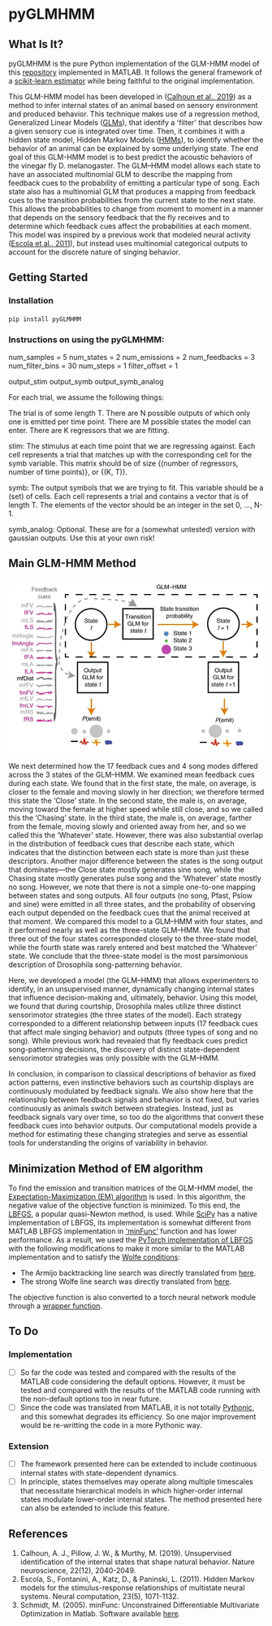 # pyGLMHMM

## What Is It?
pyGLMHMM is the pure Python implementation of the GLM-HMM model of this [repository](https://github.com/murthylab/GLMHMM) implemented in MATLAB. It follows the general framework of a [scikit-learn estimator](https://scikit-learn.org/stable/developers/develop.html) while being faithful to the original implementation.

This GLM-HMM model has been developed in ([Calhoun et al., 2019](https://www.nature.com/articles/s41593-019-0533-x)) as a method to infer internal states of an animal based on sensory environment and produced behavior. This technique makes use of a regression method, Generalized Linear Models ([GLMs](https://en.wikipedia.org/wiki/Generalized_linear_model)), that identify a 'filter' that describes how a given sensory cue is integrated over time. Then, it combines it with a hidden state model, Hidden Markov Models ([HMMs](https://en.wikipedia.org/wiki/Hidden_Markov_model)), to identify whether the behavior of an animal can be explained by some underlying state. The end goal of this GLM-HMM model is to best predict the acoustic behaviors of the vinegar fly D. melanogaster. The GLM–HMM model allows each state to have an associated multinomial GLM to describe the mapping from feedback cues to the probability of emitting a particular type of song. Each state also has a multinomial GLM that produces a mapping from feedback cues to the transition probabilities from the current state to the next state. This allows the probabilities to change from moment to moment in a manner that depends on the sensory feedback that the fly receives and to determine which feedback cues affect the probabilities at each moment. This model was inspired by a previous work that modeled neural activity ([Escola et al., 2011](https://www.mitpressjournals.org/doi/abs/10.1162/NECO_a_00118)), but instead uses multinomial categorical outputs to account for the discrete nature of singing behavior.

## Getting Started
### Installation
`pip install pyGLMHMM`

### Instructions on using the pyGLMHMM:

num_samples = 5
num_states = 2
num_emissions = 2
num_feedbacks = 3
num_filter_bins = 30
num_steps = 1
filter_offset = 1

output_stim
output_symb
output_symb_analog

For each trial, we assume the following things:

The trial is of some length T.
There are N possible outputs of which only one is emitted per time point.
There are M possible states the model can enter.
There are K regressors that we are fitting.

stim: The stimulus at each time point that we are regressing against. Each cell represents a trial that matches up with the corresponding cell for the symb variable. This matrix should be of size {(number of regressors, number of time points)}, or {(K, T)}.

symb: The output symbols that we are trying to fit. This variable should be a (set) of cells. Each cell represents a trial and contains a vector that is of length T. The elements of the vector should be an integer in the set 0, ..., N-1.

symb_analog: Optional. These are for a (somewhat untested) version with gaussian outputs. Use this at your own risk!

## Main GLM-HMM Method
![Schematic illustrating the GLM–HMM](https://github.com/aslansd/pyGLMHMM/blob/master/fig/GLM-HMM.jpg)

We next determined how the 17 feedback cues and 4 song modes differed across the 3 states of the GLM–HMM. We examined mean feedback cues during each state. We found that in the first state, the male, on average, is closer to the female and moving slowly in her direction; we therefore termed this state the ‘Close’ state. In the second state, the male is, on average, moving toward the female at higher speed while still close, and so we called this the ‘Chasing’ state. In the third state, the male is, on average, farther from the female, moving slowly and oriented away from her, and so we called this the ‘Whatever’ state. However, there was also substantial overlap in the distribution of feedback cues that describe each state, which indicates that the distinction between each state is more than just these descriptors. Another major difference between the states is the song output that dominates—the Close state mostly generates sine song, while the Chasing state mostly generates pulse song and the ‘Whatever’ state mostly no song. However, we note that there is not a simple one-to-one mapping between states and song outputs. All four outputs (no song, Pfast, Pslow and sine) were emitted in all three states, and the probability of observing each output depended on the feedback cues that the animal received at that moment. We compared this model to a GLM–HMM with four states, and it performed nearly as well as the three-state GLM–HMM. We found that three out of the four states corresponded closely to the three-state model, while the fourth state was rarely entered and best matched the ‘Whatever’ state. We conclude that the three-state model is the most parsimonious description of Drosophila song-patterning behavior.

Here, we developed a model (the GLM–HMM) that allows experimenters to identify, in an unsupervised manner, dynamically changing internal states that influence decision-making and, ultimately, behavior. Using this model, we found that during courtship, Drosophila males utilize three distinct sensorimotor strategies (the three states of the model). Each strategy corresponded to a different relationship between inputs (17 feedback cues that affect male singing behavior) and outputs (three types of song and no song). While previous work had revealed that fly feedback cues predict song-patterning decisions, the discovery of distinct state-dependent sensorimotor strategies was only possible with the GLM–HMM.

In conclusion, in comparison to classical descriptions of behavior as fixed action patterns, even instinctive behaviors such as courtship displays are continuously modulated by feedback signals. We also show here that the relationship between feedback signals and behavior is not fixed, but varies continuously as animals switch between strategies. Instead, just as feedback signals vary over time, so too do the algorithms that convert these feedback cues into behavior outputs. Our computational models provide a method for estimating these changing strategies and serve as essential tools for understanding the origins of variability in behavior.

## Minimization Method of EM algorithm
To find the emission and transition matrices of the GLM-HMM model, the [Expectation-Maximization (EM) algorithm](https://en.wikipedia.org/wiki/Expectation%E2%80%93maximization_algorithm) is used. In this algorithm, the negative value of the objective function is minimized. To this end, the [LBFGS](https://en.wikipedia.org/wiki/Limited-memory_BFGS), a popular quasi-Newton method, is used. While [SciPy](https://docs.scipy.org/doc/scipy/reference/generated/scipy.optimize.minimize.html) has a native implementation of LBFGS, its implementation is somewhat different from MATLAB LBFGS implementation in ['minFunc'](https://github.com/murthylab/GLMHMM/tree/master/matlab_code/minFunc) function and has lower performance. As a result, we used the [PyTorch implementation of LBFGS](https://github.com/hjmshi/PyTorch-LBFGS) with the following modifications to make it more similar to the MATLAB implementation and to satisfy the [Wolfe conditions](https://en.wikipedia.org/wiki/Wolfe_conditions):
- The Armijo backtracking line search was directly translated from [here](https://github.com/murthylab/GLMHMM/blob/master/matlab_code/minFunc/ArmijoBacktrack.m).
- The strong Wolfe line search was directly translated from [here](https://github.com/murthylab/GLMHMM/blob/master/matlab_code/minFunc/WolfeLineSearch.m).

The objective function is also converted to a torch neural network module through a [wrapper function](https://github.com/aslansd/pyGLMHMM/blob/master/src/minimizeLBFGS.py).

## To Do
### Implementation
- [ ] So far the code was tested and compared with the results of the MATLAB code considering the default options. However, it must be tested and compared with the results of the MATLAB code running with the non-default options too in near future.
- [ ] Since the code was translated from MATLAB, it is not totally [Pythonic](https://docs.python-guide.org/writing/style/), and this somewhat degrades its efficiency. So one major improvement would be re-writting the code in a more Pythonic way.
### Extension
- [ ] The framework presented here can be extended to include continuous internal states with state-dependent dynamics.
- [ ] In principle, states themselves may operate along multiple timescales that necessitate hierarchical models in which higher-order internal states modulate lower-order internal states. The method presented here can also be extended to include this feature.

## References
1. Calhoun, A. J., Pillow, J. W., & Murthy, M. (2019). Unsupervised identification of the internal states that shape natural behavior. Nature neuroscience, 22(12), 2040-2049.
2. Escola, S., Fontanini, A., Katz, D., & Paninski, L. (2011). Hidden Markov models for the stimulus-response relationships of multistate neural systems. Neural computation, 23(5), 1071-1132.
3. Schmidt, M. (2005). minFunc: Unconstrained Differentiable Multivariate Optimization in Matlab. Software available [here](https://www.cs.ubc.ca/~schmidtm/Software/minFunc.html).
